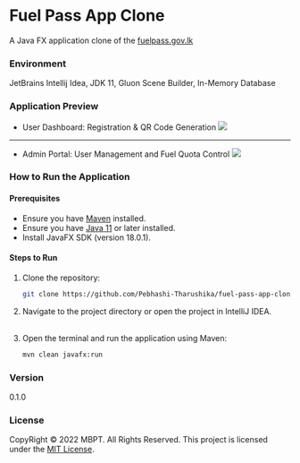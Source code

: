 # Fuel Pass App Clone
A Java FX application clone of the [fuelpass.gov.lk](fuelpass.gov.lk)

### Environment
JetBrains Intellij Idea, JDK 11, Gluon Scene Builder, In-Memory Database

### Application Preview

- User Dashboard: Registration & QR Code Generation
![](asset/user-dashboard.gif)

---

- Admin Portal: User Management and Fuel Quota Control
![](asset/admin-portal.gif)

### How to Run the Application

#### Prerequisites
- Ensure you have [Maven](https://maven.apache.org/) installed.
- Ensure you have [Java 11](https://www.oracle.com/java/technologies/javase-jdk11-downloads.html) or later installed.
- Install JavaFX SDK (version 18.0.1).

#### Steps to Run

1. Clone the repository:
   ```bash
   git clone https://github.com/Pebhashi-Tharushika/fuel-pass-app-clone.git
   
2. Navigate to the project directory or open the project in IntelliJ IDEA. <br><br>

3. Open the terminal and run the application using Maven:
    ```bash
   mvn clean javafx:run

### Version
0.1.0

### License
CopyRight &copy; 2022 MBPT. All Rights Reserved.
This project is licensed under the [MIT License](LICENSE.txt).
